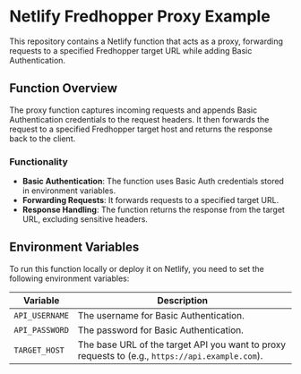 # Netlify Fredhopper Proxy Example

This repository contains a Netlify function that acts as a proxy, forwarding requests to a specified Fredhopper target URL while adding Basic Authentication.

## Function Overview

The proxy function captures incoming requests and appends Basic Authentication credentials to the request headers. It then forwards the request to a specified Fredhopper target host and returns the response back to the client.

### Functionality

- **Basic Authentication**: The function uses Basic Auth credentials stored in environment variables.
- **Forwarding Requests**: It forwards requests to a specified target URL.
- **Response Handling**: The function returns the response from the target URL, excluding sensitive headers.

## Environment Variables

To run this function locally or deploy it on Netlify, you need to set the following environment variables:

| Variable       | Description                                                                                     |
| -------------- | ----------------------------------------------------------------------------------------------- |
| `API_USERNAME` | The username for Basic Authentication.                                                          |
| `API_PASSWORD` | The password for Basic Authentication.                                                          |
| `TARGET_HOST`  | The base URL of the target API you want to proxy requests to (e.g., `https://api.example.com`). |
